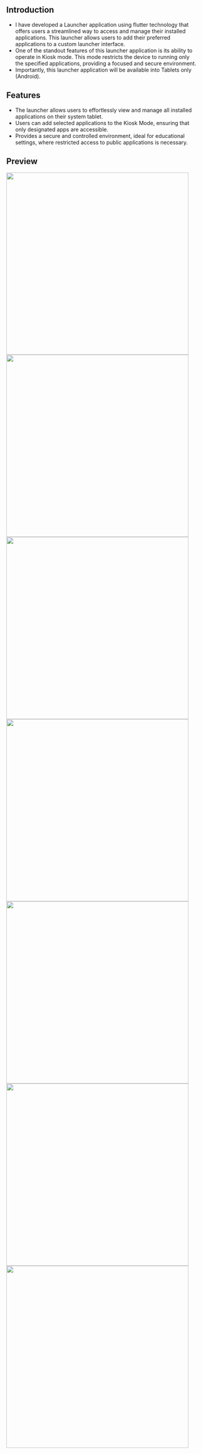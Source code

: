 ## Introduction

- I have developed a Launcher application using flutter technology that offers users a streamlined way to access and manage their installed applications. This launcher allows users to add their preferred applications to a custom launcher interface.
- One of the standout features of this launcher application is its ability to operate in Kiosk mode. This mode restricts the device to running only the specified applications, providing a focused and secure environment. 
- Importantly, this launcher application will be available into Tablets only (Android).


## Features

- The launcher allows users to effortlessly view and manage all installed applications on their system tablet.
- Users can add selected applications to the Kiosk Mode, ensuring that only designated apps are accessible.
- Provides a secure and controlled environment, ideal for educational settings, where restricted access to public applications is necessary.

## Preview
<img src="screenshots/Screen%201.jpg" height="480px" />

<img src="screenshots/Screen%202.jpg" height="480px" />

<img src="screenshots/Screen%203.jpg" height="480px" />

<img src="screenshots/Screen%204.jpg" height="480px" />

<img src="screenshots/Screen%205.jpg" height="480px" />

<img src="screenshots/Screen%206.jpg" height="480px" />

<img src="screenshots/Screen%207.jpg" height="480px" />
